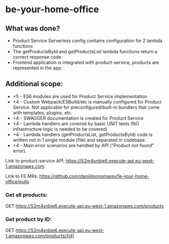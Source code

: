 # be-your-home-office

## What was done?

* Product Service Serverless config contains configuration for 2 lambda functions
* The getProductsById and getProductsList lambda functions return a correct response code
* Frontend application is integrated with product-service, products are represented in the app.

## Additional scope:

* +5 - ES6 modules are used for Product Service implementation
* +4 - Custom Webpack/ESBuild/etc is manually configured for Product Service. Not applicable for preconfigured/built-in bundlers that come with templates, plugins, etc.
* +4 - SWAGGER documentation is created for Product Service
* +4 - Lambda handlers are covered by basic UNIT tests (NO infrastructure logic is needed to be covered)
* +4 - Lambda handlers (getProductsList, getProductsById) code is written not in 1 single module (file) and separated in codebase.
* +4 - Main error scenarios are handled by API ("Product not found" error).

Link to product-service API: https://52m4snbje6.execute-api.eu-west-1.amazonaws.com

Link to FE MRs: https://github.com/daniiilponomarev/fe-your-home-office/pulls

### Get all products:

GET https://52m4snbje6.execute-api.eu-west-1.amazonaws.com/products

### Get product by ID:

GET https://52m4snbje6.execute-api.eu-west-1.amazonaws.com/products/{id}
